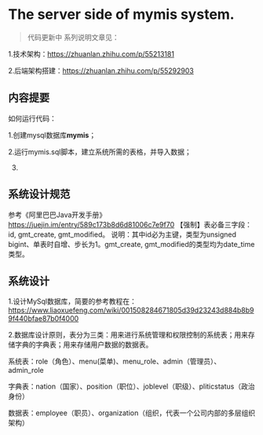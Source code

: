 # The server side of mymis system.

>代码更新中
系列说明文章见：

1.技术架构：https://zhuanlan.zhihu.com/p/55213181

2.后端架构搭建：https://zhuanlan.zhihu.com/p/55292903

## 内容提要
如何运行代码：

1.创建mysql数据库**mymis**；

2.运行mymis.sql脚本，建立系统所需的表格，并导入数据；

3.

## 系统设计规范
参考《阿里巴巴Java开发手册》https://juejin.im/entry/589c173b8d6d81006c7e9f70
【强制】表必备三字段：id, gmt_create, gmt_modified。 说明：其中id必为主键，类型为unsigned bigint、单表时自增、步长为1。gmt_create, gmt_modified的类型均为date_time类型。

## 系统设计
1.设计MySql数据库，简要的参考教程在：
https://www.liaoxuefeng.com/wiki/001508284671805d39d23243d884b8b99f440bfae87b0f4000

2.数据库设计原则，表分为三类：用来进行系统管理和权限控制的系统表；用来存储字典的字典表；用来存储用户数据的数据表。

系统表：role（角色）、menu(菜单)、menu_role、admin（管理员）、admin_role

字典表：nation（国家）、position（职位）、joblevel（职级）、pliticstatus（政治身份）

数据表：employee（职员）、organization（组织，代表一个公司内部的多层组织架构）







